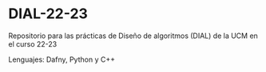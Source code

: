 # DIAL-22-23
Repositorio para las prácticas de Diseño de algoritmos (DIAL) de la UCM en el curso 22-23

Lenguajes: Dafny, Python y C++
